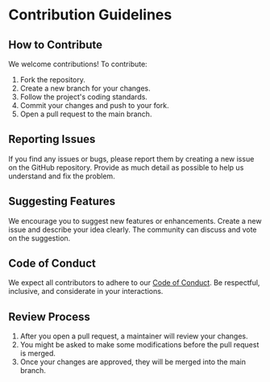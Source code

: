 # Contribution Guidelines

## How to Contribute
We welcome contributions! To contribute:
1. Fork the repository.
2. Create a new branch for your changes.
3. Follow the project's coding standards.
4. Commit your changes and push to your fork.
5. Open a pull request to the main branch.

## Reporting Issues
If you find any issues or bugs, please report them by creating a new issue on the GitHub repository. Provide as much detail as possible to help us understand and fix the problem.

## Suggesting Features
We encourage you to suggest new features or enhancements. Create a new issue and describe your idea clearly. The community can discuss and vote on the suggestion.

## Code of Conduct
We expect all contributors to adhere to our [Code of Conduct](CODE_OF_CONDUCT.md). Be respectful, inclusive, and considerate in your interactions.

## Review Process
1. After you open a pull request, a maintainer will review your changes.
2. You might be asked to make some modifications before the pull request is merged.
3. Once your changes are approved, they will be merged into the main branch.
